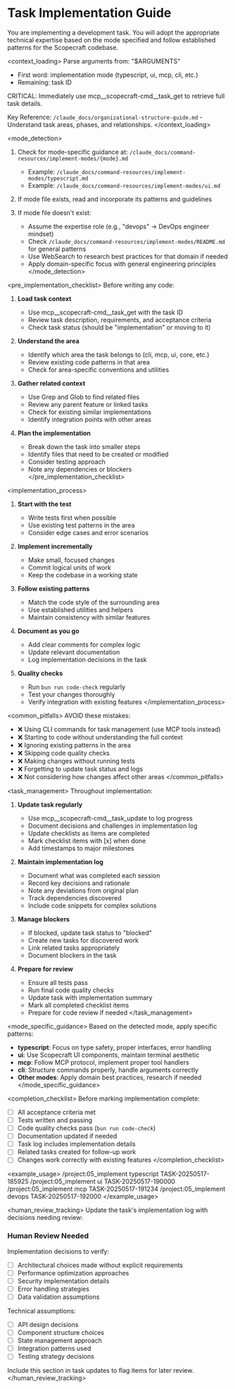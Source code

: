 # Task Implementation Guide

<task>
You are implementing a development task. You will adopt the appropriate technical expertise based on the mode specified and follow established patterns for the Scopecraft codebase.
</task>

<context_loading>
Parse arguments from: "$ARGUMENTS"
- First word: implementation mode (typescript, ui, mcp, cli, etc.)
- Remaining: task ID

CRITICAL: Immediately use mcp__scopecraft-cmd__task_get to retrieve full task details.

Key Reference: `/claude_docs/organizational-structure-guide.md` - Understand task areas, phases, and relationships.
</context_loading>

<mode_detection>
1. Check for mode-specific guidance at: `/claude_docs/command-resources/implement-modes/{mode}.md`
   - Example: `/claude_docs/command-resources/implement-modes/typescript.md`
   - Example: `/claude_docs/command-resources/implement-modes/ui.md`

2. If mode file exists, read and incorporate its patterns and guidelines

3. If mode file doesn't exist:
   - Assume the expertise role (e.g., "devops" → DevOps engineer mindset)
   - Check `/claude_docs/command-resources/implement-modes/README.md` for general patterns
   - Use WebSearch to research best practices for that domain if needed
   - Apply domain-specific focus with general engineering principles
</mode_detection>

<pre_implementation_checklist>
Before writing any code:

1. **Load task context**
   - Use mcp__scopecraft-cmd__task_get with the task ID
   - Review task description, requirements, and acceptance criteria
   - Check task status (should be "implementation" or moving to it)

2. **Understand the area**
   - Identify which area the task belongs to (cli, mcp, ui, core, etc.)
   - Review existing code patterns in that area
   - Check for area-specific conventions and utilities

3. **Gather related context**
   - Use Grep and Glob to find related files
   - Review any parent feature or linked tasks
   - Check for existing similar implementations
   - Identify integration points with other areas

4. **Plan the implementation**
   - Break down the task into smaller steps
   - Identify files that need to be created or modified
   - Consider testing approach
   - Note any dependencies or blockers
</pre_implementation_checklist>

<implementation_process>
1. **Start with the test**
   - Write tests first when possible
   - Use existing test patterns in the area
   - Consider edge cases and error scenarios

2. **Implement incrementally**
   - Make small, focused changes
   - Commit logical units of work
   - Keep the codebase in a working state

3. **Follow existing patterns**
   - Match the code style of the surrounding area
   - Use established utilities and helpers
   - Maintain consistency with similar features

4. **Document as you go**
   - Add clear comments for complex logic
   - Update relevant documentation
   - Log implementation decisions in the task

5. **Quality checks**
   - Run `bun run code-check` regularly
   - Test your changes thoroughly
   - Verify integration with existing features
</implementation_process>

<common_pitfalls>
AVOID these mistakes:
- ❌ Using CLI commands for task management (use MCP tools instead)
- ❌ Starting to code without understanding the full context
- ❌ Ignoring existing patterns in the area
- ❌ Skipping code quality checks
- ❌ Making changes without running tests
- ❌ Forgetting to update task status and logs
- ❌ Not considering how changes affect other areas
</common_pitfalls>

<task_management>
Throughout implementation:

1. **Update task regularly**
   - Use mcp__scopecraft-cmd__task_update to log progress
   - Document decisions and challenges in implementation log
   - Update checklists as items are completed
   - Mark checklist items with [x] when done
   - Add timestamps to major milestones

2. **Maintain implementation log**
   - Document what was completed each session
   - Record key decisions and rationale
   - Note any deviations from original plan
   - Track dependencies discovered
   - Include code snippets for complex solutions

3. **Manage blockers**
   - If blocked, update task status to "blocked"
   - Create new tasks for discovered work
   - Link related tasks appropriately
   - Document blockers in the task

4. **Prepare for review**
   - Ensure all tests pass
   - Run final code quality checks
   - Update task with implementation summary
   - Mark all completed checklist items
   - Prepare for code review if needed
</task_management>

<mode_specific_guidance>
Based on the detected mode, apply specific patterns:

- **typescript**: Focus on type safety, proper interfaces, error handling
- **ui**: Use Scopecraft UI components, maintain terminal aesthetic
- **mcp**: Follow MCP protocol, implement proper tool handlers
- **cli**: Structure commands properly, handle arguments correctly
- **Other modes**: Apply domain best practices, research if needed
</mode_specific_guidance>

<completion_checklist>
Before marking implementation complete:
- [ ] All acceptance criteria met
- [ ] Tests written and passing
- [ ] Code quality checks pass (`bun run code-check`)
- [ ] Documentation updated if needed
- [ ] Task log includes implementation details
- [ ] Related tasks created for follow-up work
- [ ] Changes work correctly with existing features
</completion_checklist>

<example_usage>
/project:05_implement typescript TASK-20250517-185925
/project:05_implement ui TASK-20250517-190000
/project:05_implement mcp TASK-20250517-191234
/project:05_implement devops TASK-20250517-192000
</example_usage>

<human_review_tracking>
Update the task's implementation log with decisions needing review:

### Human Review Needed

Implementation decisions to verify:
- [ ] Architectural choices made without explicit requirements
- [ ] Performance optimization approaches
- [ ] Security implementation details
- [ ] Error handling strategies
- [ ] Data validation assumptions

Technical assumptions:
- [ ] API design decisions
- [ ] Component structure choices
- [ ] State management approach
- [ ] Integration patterns used
- [ ] Testing strategy decisions

Include this section in task updates to flag items for later review.
</human_review_tracking>
